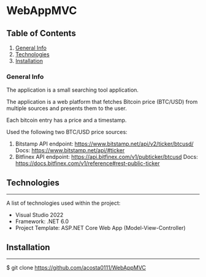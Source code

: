 # WebAppMVC
## Table of Contents
1. [General Info](#general-info)
2. [Technologies](#technologies)
3. [Installation](#installation)
### General Info

The application is a small searching tool application.

The application is a web platform that fetches Bitcoin price (BTC/USD) from multiple sources and presents them to the user.

Each bitcoin entry has a price and a timestamp.

Used the following two BTC/USD price sources:

1. Bitstamp API endpoint: https://www.bitstamp.net/api/v2/ticker/btcusd/ Docs: https://www.bitstamp.net/api/#ticker
2. Bitfinex API endpoint: https://api.bitfinex.com/v1/pubticker/btcusd Docs: https://docs.bitfinex.com/v1/reference#rest-public-ticker

## Technologies
***
A list of technologies used within the project:
* Visual Studio 2022
* Framework: .NET 6.0
* Project Template: ASP.NET Core Web App (Model-View-Controller)

## Installation
***
$ git clone https://github.com/acosta0111/WebAppMVC
